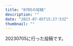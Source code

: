 ```yaml
---
title: "0705の投稿"
description: ""
date: "2023-07-05T15:27:53Z"
thumbnail: ""
---
```

20230705に行った投稿です。
<!--more-->
